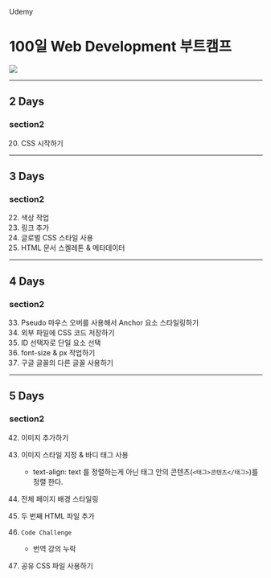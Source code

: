 Udemy

# 100일 Web Development 부트캠프

[<img src="https://img.shields.io/badge/github-%23121011.svg?style=for-the-badge&logo=github&logoColor=white" />](https://github.com/academind/100-days-of-web-development/)

<hr />

## 2 Days

### section2

20. CSS 시작하기

<hr />

## 3 Days

### section2

22. 색상 작업
23. 링크 추가
24. 글로벌 CSS 스타일 사용
25. HTML 문서 스켈레톤 & 메타데이터

<hr />

## 4 Days

### section2

33. Pseudo 마우스 오버를 사용해서 Anchor 요소 스타일링하기
34. 외부 파일에 CSS 코드 저장하기
35. ID 선택자로 단일 요소 선택
36. font-size & px 작업하기
37. 구글 글꼴의 다른 글꼴 사용하기

<hr />

## 5 Days

### section2

42. 이미지 추가하기
43. 이미지 스타일 지정 & 바디 태그 사용

    - text-align: text 를 정렬하는게 아닌 태그 안의 콘텐츠(`<태그>콘텐츠</태그>`)를 정렬 한다.

44. 전체 페이지 배경 스타일링
45. 두 번째 HTML 파일 추가
46. `Code Challenge`

    - 번역 강의 누락

47. 공유 CSS 파일 사용하기
